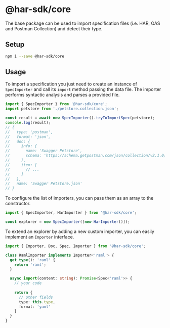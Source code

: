 # @har-sdk/core

The base package can be used to import specification files (i.e. HAR, OAS and Postman Collection) and detect their type.

## Setup

```bash
npm i --save @har-sdk/core
```

## Usage

To import a specification you just need to create an instance of `SpecImporter` and call its `import` method passing the data file. The importer performs syntactic analysis and parses a provided file.

```ts
import { SpecImporter } from '@har-sdk/core';
import petstore from './petstore.collection.json';

const result = await new SpecImporter().tryToImportSpec(petstore);
console.log(result);
// {
//   type: 'postman',
//   format: 'json',
//   doc: {
//     info: {
//       name: 'Swagger Petstore',
//       schema: 'https://schema.getpostman.com/json/collection/v2.1.0/collection.json'
//     },
//     item: [
//       // ...
//     ]
//   },
//   name: 'Swagger Petstore.json'
// }
```

To configure the list of importers, you can pass them as an array to the constructor.

```ts
import { SpecImporter, HarImporter } from '@har-sdk/core';

const explorer = new SpecImporter([new HarImporter()]);
```

To extend an explorer by adding a new custom importer, you can easily implement an `Importer` interface.

```ts
import { Importer, Doc, Spec, Importer } from '@har-sdk/core';

class RamlImporter implements Importer<'raml'> {
  get type(): 'raml' {
    return 'raml';
  }

  async import(content: string): Promise<Spec<'raml'>> {
    // your code
    
    return {
      // other fields
      type: this.type,
      format: 'yaml'
    }
  }
}
```
